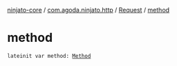 [ninjato-core](../../index.md) / [com.agoda.ninjato.http](../index.md) / [Request](index.md) / [method](./method.md)

# method

`lateinit var method: `[`Method`](../-method/index.md)